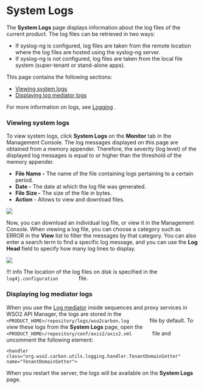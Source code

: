 # System Logs

The **System Logs** page displays information about the log files of the current product. The log files can be retrieved in two ways:

-   If syslog-ng is configured, log files are taken from the remote location where the log files are hosted using the syslog-ng server.
-   If syslog-ng is not configured, log files are taken from the local file system (super-tenant or stand-alone apps).

This page contains the following sections:

-   [Viewing system logs](#SystemLogs-Viewingsystemlogs)
-   [Displaying log mediator logs](#SystemLogs-Displayinglogmediatorlogs)

For more information on logs, see [Logging](_Logging_) .

### Viewing system logs

To view system logs, click **System Logs** on the **Monitor** tab in the Management Console. The log messages displayed on this page are obtained from a memory appender. Therefore, the severity (log level) of the displayed log messages is equal to or higher than the threshold of the memory appender.

-   **File Name -** The name of the file containing logs pertaining to a certain period.
-   **Date -** The date at which the log file was generated.
-   **File Size -** The size of the file in bytes.
-   **Action** - Allows to view and download files.

![](attachments/103333578/103333579.png)

Now, you can download an individual log file, or view it in the Management Console. When viewing a log file, you can choose a category such as ERROR in the **View** list to filter the messages by that category. You can also enter a search term to find a specific log message, and you can use the **Log Head** field to specify how many log lines to display.

![](attachments/103333578/103333580.png)

!!! info
The location of the log files on disk is specified in the `         log4j.configuration        ` file.


### Displaying log mediator logs

When you use the [Log mediator](https://docs.wso2.com/display/ESB490/Log+Mediator) inside sequences and proxy services in WSO2 API Manager, the logs are stored in the `         <PRODUCT_HOME>/repository/logs/wso2carbon.log        ` file by default. To view these logs from the **System Logs** page, open the `         <PRODUCT_HOME>/repository/conf/axis2/axis2.xml        ` file and uncomment the following element:

    <handler class="org.wso2.carbon.utils.logging.handler.TenantDomainSetter" name="TenantDomainSetter"> 

When you restart the server, the logs will be available on the **System Logs** page.
